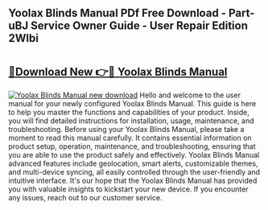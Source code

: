 ## Yoolax Blinds Manual PDf Free Download - Part-uBJ Service Owner Guide - User Repair Edition 2Wlbi

# <h2><a href="http://bc20294.oget.top/?id=Yoolax+Blinds+Manual">🔗Download New 👉🔴 Yoolax Blinds Manual</a></h2>

[![Yoolax Blinds Manual new download](https://i.imgur.com/5g1atiW.png)](http://bc20294.oget.top/?id=Yoolax+Blinds+Manual)
Hello and welcome to the user manual for your newly configured Yoolax Blinds Manual. This guide is here to help you master the functions and capabilities of your product. Inside, you will find detailed instructions for installation, usage, maintenance, and troubleshooting. Before using your Yoolax Blinds Manual, please take a moment to read this manual carefully. It contains essential information on product setup, operation, maintenance, and troubleshooting, ensuring that you are able to use the product safely and effectively. Yoolax Blinds Manual advanced features include geolocation, smart alerts, customizable themes, and multi-device syncing, all easily controlled through the user-friendly and intuitive interface. It's our hope that the Yoolax Blinds Manual has provided you with valuable insights to kickstart your new device. If you encounter any issues, reach out to our customer service.
